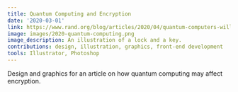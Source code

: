 ```yaml
---
title: Quantum Computing and Encryption
date: '2020-03-01'
link: https://www.rand.org/blog/articles/2020/04/quantum-computers-will-break-the-internet-but-only-if-we-let-them.html
image: images/2020-quantum-computing.png
image_description: An illustration of a lock and a key.
contributions: design, illustration, graphics, front-end development
tools: Illustrator, Photoshop
---
```


Design and graphics for an article on how quantum computing may affect encryption.